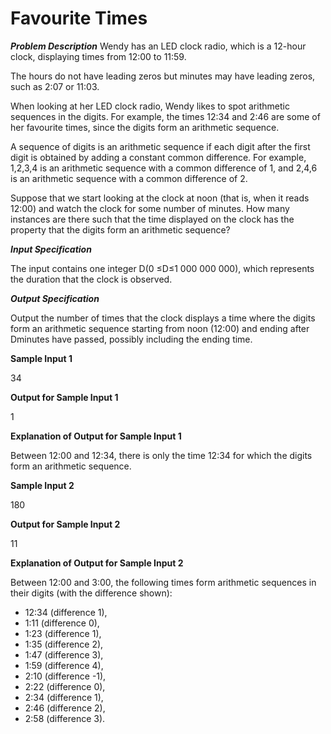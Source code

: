 # Favourite Times

***Problem Description***
Wendy has an LED clock radio, which is a 12-hour clock, displaying times from 12:00 to 11:59.

The hours do not have leading zeros but minutes may have leading zeros, such as 2:07 or 11:03.

When looking at her LED clock radio, Wendy likes to spot arithmetic sequences in the digits. For
example, the times 12:34 and 2:46 are some of her favourite times, since the digits form an
arithmetic sequence.

A sequence of digits is an arithmetic sequence if each digit after the first digit is obtained by adding
a constant common difference. For example, 1,2,3,4 is an arithmetic sequence with a common
difference of 1, and 2,4,6 is an arithmetic sequence with a common difference of 2.

Suppose that we start looking at the clock at noon (that is, when it reads 12:00) and watch the
clock for some number of minutes. How many instances are there such that the time displayed on
the clock has the property that the digits form an arithmetic sequence?

***Input Specification***

The input contains one integer D(0 ≤D≤1 000 000 000), which represents the duration that the
clock is observed.

***Output Specification***

Output the number of times that the clock displays a time where the digits form an arithmetic
sequence starting from noon (12:00) and ending after Dminutes have passed, possibly including
the ending time.

**Sample Input 1**

34

**Output for Sample Input 1**

1

**Explanation of Output for Sample Input 1**

Between 12:00 and 12:34, there is only the time 12:34 for which the digits form an arithmetic
sequence.

**Sample Input 2**

180

**Output for Sample Input 2**

11

**Explanation of Output for Sample Input 2**

Between 12:00 and 3:00, the following times form arithmetic sequences in their digits (with the difference shown):
* 12:34 (difference 1),
* 1:11 (difference 0),
* 1:23 (difference 1),
* 1:35 (difference 2),
* 1:47 (difference 3),
* 1:59 (difference 4),
* 2:10 (difference -1),
* 2:22 (difference 0),
* 2:34 (difference 1),
* 2:46 (difference 2),
* 2:58 (difference 3).
